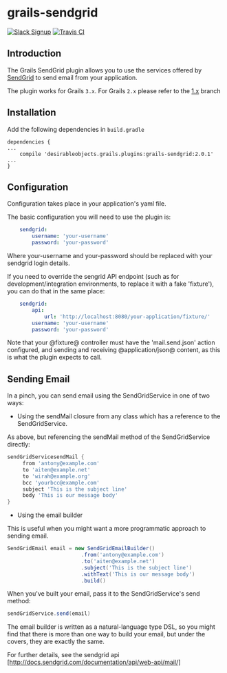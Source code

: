 # grails-sendgrid

[![Slack Signup](http://slack-signup.grails.org/badge.svg)](http://slack-signup.grails.org)
[![Travis CI](https://travis-ci.org/desirable-objects/grails-sendgrid.svg)](https://travis-ci.org/desirable-objects/grails-sendgrid)

Introduction
----------

The Grails SendGrid plugin allows you to use the services offered by [SendGrid](http://sendgrid.com) to send email from your application.

The plugin works for Grails `3.x`. For Grails `2.x` please refer to the [1.x](https://github.com/desirable-objects/grails-sendgrid/tree/1.x) branch 

Installation
----------

Add the following dependencies in `build.gradle`
```
dependencies {
...
    compile 'desirableobjects.grails.plugins:grails-sendgrid:2.0.1'
...
}
```

Configuration
----------

Configuration takes place in your application's yaml file.

The basic configuration you will need to use the plugin is:

```yaml
    sendgrid:
        username: 'your-username'
        password: 'your-password'
```

Where your-username and your-password should be replaced with your sendgrid login details.

If you need to override the sengrid API endpoint (such as for development/integration environments, to replace it with a fake 'fixture'), you can do that in the same place:


```yaml
    sendgrid:
        api:
            url: 'http://localhost:8080/your-application/fixture/'
        username: 'your-username'
        password: 'your-password'
```

Note that your @fixture@ controller must have the 'mail.send.json' action configured, and sending and receiving @application/json@ content, as this is what the plugin expects to call.

Sending Email
----------

In a pinch, you can send email using the SendGridService in one of two ways:

* Using the sendMail closure from any class which has a reference to the SendGridService.

As above, but referencing the sendMail method of the SendGridService directly:

```groovy
sendGridServicesendMail {
     from 'antony@example.com'
     to 'aiten@example.net'
     to 'wirah@example.org'
     bcc 'yourbcc@example.com'
     subject 'This is the subject line'
     body 'This is our message body'
}
```

* Using the email builder

This is useful when you might want a more programmatic approach to sending email.

```groovy
SendGridEmail email = new SendGridEmailBuilder()
                        .from('antony@example.com')
                        .to('aiten@example.net')
                        .subject('This is the subject line')
                        .withText('This is our message body')
                        .build()
```

When you've built your email, pass it to the SendGridService's send method:

```groovy
sendGridService.send(email)
```

The email builder is written as a natural-language type DSL, so you might find that there is more than one way to build your email, but under the covers, they are exactly the same.

For further details, see the sendgrid api [http://docs.sendgrid.com/documentation/api/web-api/mail/]


